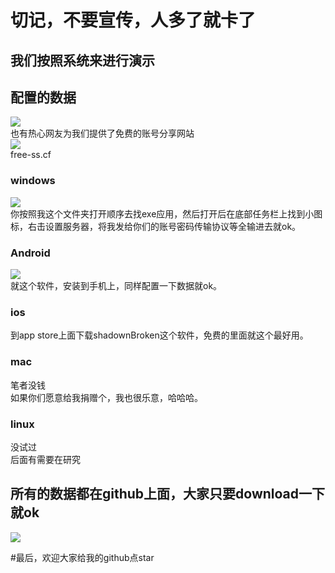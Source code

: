 # 切记，不要宣传，人多了就卡了  
## 我们按照系统来进行演示  
## 配置的数据    
![](https://raw.githubusercontent.com/xunyegege/picgo_repo/master/G%3A%5Cgithub%5Cpicgo_repo74258f025055b1844a47f0d805a84a8.png)  
也有热心网友为我们提供了免费的账号分享网站  
![](https://raw.githubusercontent.com/xunyegege/picgo_repo/master/G%3A%5Cgithub%5Cpicgo_repoi.gif)  
free-ss.cf
### windows 
![](https://raw.githubusercontent.com/xunyegege/picgo_repo/master/G%3A%5Cgithub%5Cpicgo_repossi.gif)  
你按照我这个文件夹打开顺序去找exe应用，然后打开后在底部任务栏上找到小图标，右击设置服务器，将我发给你们的账号密码传输协议等全输进去就ok。  
### Android
![](https://raw.githubusercontent.com/xunyegege/picgo_repo/master/G%3A%5Cgithub%5Cpicgo_repo20180614163431.png)  
就这个软件，安装到手机上，同样配置一下数据就ok。  
### ios  
到app store上面下载shadownBroken这个软件，免费的里面就这个最好用。  
### mac 
笔者没钱  
如果你们愿意给我捐赠个，我也很乐意，哈哈哈。   
### linux 
没试过  
后面有需要在研究  
## 所有的数据都在github上面，大家只要download一下就ok  
![](https://raw.githubusercontent.com/xunyegege/picgo_repo/master/G%3A%5Cgithub%5Cpicgo_repo20180614163930.png)


#最后，欢迎大家给我的github点star
